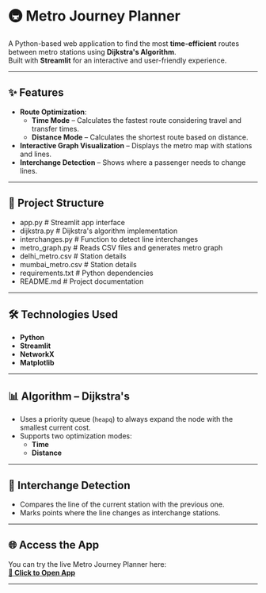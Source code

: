 # 🚇 Metro Journey Planner

A Python-based web application to find the most **time-efficient** routes between metro stations using **Dijkstra's Algorithm**.  
Built with **Streamlit** for an interactive and user-friendly experience.

---

## ✨ Features
- **Route Optimization**:  
  - **Time Mode** – Calculates the fastest route considering travel and transfer times.  
  - **Distance Mode** – Calculates the shortest route based on distance.
- **Interactive Graph Visualization** – Displays the metro map with stations and lines.
- **Interchange Detection** – Shows where a passenger needs to change lines.

---

## 📂 Project Structure
- app.py # Streamlit app interface
- dijkstra.py # Dijkstra's algorithm implementation
- interchanges.py # Function to detect line interchanges
- metro_graph.py # Reads CSV files and generates metro graph
- delhi_metro.csv # Station details
- mumbai_metro.csv # Station details
- requirements.txt # Python dependencies
- README.md # Project documentation

---

## 🛠 Technologies Used
- **Python**
- **Streamlit**
- **NetworkX**
- **Matplotlib**
---

## 📊 Algorithm – Dijkstra's
- Uses a priority queue (`heapq`) to always expand the node with the smallest current cost.
- Supports two optimization modes:
  - **Time**
  - **Distance**

---

## 🔄 Interchange Detection
- Compares the line of the current station with the previous one.
- Marks points where the line changes as interchange stations.

---

## 🌐 Access the App
You can try the live Metro Journey Planner here:  
**[🔗 Click to Open App](https://metro-journey-planner.streamlit.app/)**

---
